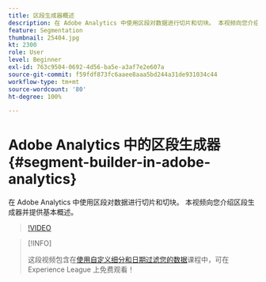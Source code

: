 ```yaml
---
title: 区段生成器概述
description: 在 Adobe Analytics 中使用区段对数据进行切片和切块。 本视频向您介绍区段生成器并提供基本概述。
feature: Segmentation
thumbnail: 25404.jpg
kt: 2300
role: User
level: Beginner
exl-id: 763c9504-0692-4d56-ba5e-a3af7e2e607a
source-git-commit: f59fdf873fc6aaee8aaa5bd244a31de931034c44
workflow-type: tm+mt
source-wordcount: '80'
ht-degree: 100%

---
```


# Adobe Analytics 中的区段生成器 {#segment-builder-in-adobe-analytics}

在 Adobe Analytics 中使用区段对数据进行切片和切块。 本视频向您介绍区段生成器并提供基本概述。

>[!VIDEO](https://video.tv.adobe.com/v/25404/?quality=12)

>[!INFO]
>
> 这段视频包含在[使用自定义细分和日期过滤您的数据](https://experienceleague.adobe.com/?recommended=Analytics-U-1-2021.1.filterdata)课程中，可在 Experience League 上免费观看！

